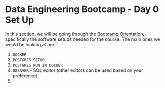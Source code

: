 # Data Engineering Bootcamp - Day 0 Set Up

In this section, we will be going through the [Bootcamp Orientation](https://www.youtube.com/watch?v=9Ng5juIg7LY&t=8s), specifically the software setups needed for the course. The main ones we would be looking at are:
1. `DOCKER`
2. `POSTGRES SETUP`
3. `POSTGRES RUN IN DOCKER`
4. `DBEAVER` - SQL editor (other editors can be used based on your preference)
5. 
